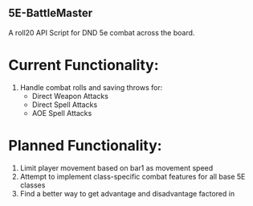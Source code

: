 ## 5E-BattleMaster
A roll20 API Script for DND 5e combat across the board.

# Current Functionality:
1. Handle combat rolls and saving throws for:
    * Direct Weapon Attacks
    * Direct Spell Attacks
    * AOE Spell Attacks
# Planned Functionality:
1. Limit player movement based on bar1 as movement speed
2. Attempt to implement class-specific combat features for all base 5E classes
3. Find a better way to get advantage and disadvantage factored in